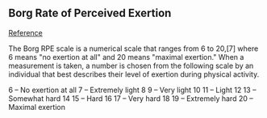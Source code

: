 ## Borg Rate of Perceived Exertion
[Reference](https://en.wikipedia.org/wiki/Rating_of_perceived_exertion)

The Borg RPE scale is a numerical scale that ranges from 6 to 20,[7] where 6 means "no exertion at all" and 20 means "maximal exertion." When a measurement is taken, a number is chosen from the following scale by an individual that best describes their level of exertion during physical activity.

6 – No exertion at all
7 – Extremely light
8
9 – Very light
10
11 – Light
12
13 – Somewhat hard
14
15 – Hard
16
17 – Very hard
18
19 – Extremely hard
20 – Maximal exertion



